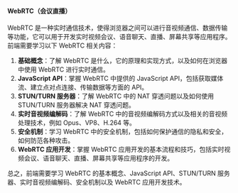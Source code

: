 <!--
 * @Author: Shu Binqi
 * @Date: 2023-03-01 07:22:55
 * @LastEditors: Shu Binqi
 * @LastEditTime: 2023-03-01 07:45:43
 * @Description: WebRTC（会议直播）
 * @Version: 1.0.0
 * @FilePath: \interviewQuestions\PC\WebRTC.md
-->

#### WebRTC（会议直播）

WebRTC 是一种实时通信技术，使得浏览器之间可以进行音视频通信、数据传输等功能，它可以用于开发实时视频会议、语音聊天、直播、屏幕共享等应用程序。前端需要学习以下 WebRTC 相关内容：

1. **基础概念**：了解 WebRTC 是什么，它的原理和实现方式，以及如何在浏览器中使用 WebRTC 进行实时通信。
1. **JavaScript API**：掌握 WebRTC 中提供的 JavaScript API，包括获取媒体流、建立点对点连接、传输数据等方面的 API。
1. **STUN/TURN 服务器**：了解 WebRTC 中的 NAT 穿透问题以及如何使用 STUN/TURN 服务器解决 NAT 穿透问题。
1. **实时音视频编解码**：了解 WebRTC 中的音视频编解码方式以及相关的音视频处理技术，例如 Opus、VP8、H.264 等。
1. **安全机制**：学习 WebRTC 中的安全机制，包括如何保护通信的隐私和安全，如何防范各种攻击。
1. **WebRTC 应用开发**：掌握 WebRTC 应用开发的基本流程和技巧，包括实时视频会议、语音聊天、直播、屏幕共享等应用程序的开发。

总之，前端需要学习 WebRTC 的基本概念、JavaScript API、STUN/TURN 服务器、实时音视频编解码、安全机制以及 WebRTC 应用开发技术。
